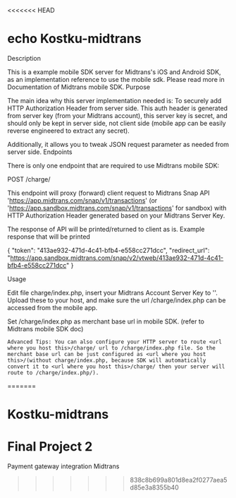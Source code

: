<<<<<<< HEAD
# echo Kostku-midtrans

Description

This is a example mobile SDK server for Midtrans's iOS and Android SDK, as an implementation reference to use the mobile sdk. Please read more in Documentation of Midtrans mobile SDK.
Purpose

The main idea why this server implementation needed is: To securely add HTTP Authorization Header from server side. This auth header is generated from server key (from your Midtrans account), this server key is secret, and should only be kept in server side, not client side (mobile app can be easily reverse engineered to extract any secret).

Additionally, it allows you to tweak JSON request parameter as needed from server side.
Endpoints

There is only one endpoint that are required to use Midtrans mobile SDK:

POST /charge/

This endpoint will proxy (forward) client request to Midtrans Snap API 'https://app.midtrans.com/snap/v1/transactions' (or 'https://app.sandbox.midtrans.com/snap/v1/transactions' for sandbox) with HTTP Authorization Header generated based on your Midtrans Server Key.

The response of API will be printed/returned to client as is. Example response that will be printed

{
    "token": "413ae932-471d-4c41-bfb4-e558cc271dcc",
    "redirect_url": "https://app.sandbox.midtrans.com/snap/v2/vtweb/413ae932-471d-4c41-bfb4-e558cc271dcc"
}

Usage

Edit file charge/index.php, insert your Midtrans Account Server Key to '<server key>'. Upload these to your host, and make sure the url <url where you host this>/charge/index.php can be accessed from the mobile app.

Set <url where you host this>/charge/index.php as merchant base url in mobile SDK. (refer to Midtrans mobile SDK doc)

    Advanced Tips: You can also configure your HTTP server to route <url where you host this>/charge/ url to /charge/index.php file. So the merchant base url can be just configured as <url where you host this>/(without charge/index.php, because SDK will automatically convert it to <url where you host this>/charge/ then your server will route to /charge/index.php/).


=======
# Kostku-midtrans
<h1> Final Project 2 </h1>

Payment gateway integration Midtrans 
>>>>>>> 838c8b699a801d8ea2f0277aea5d85e3a8355b40
